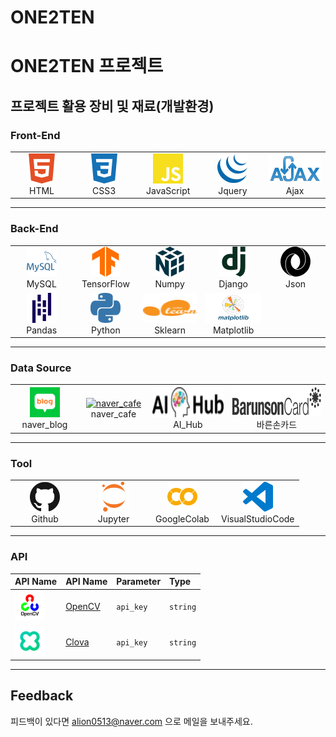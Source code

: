 # ONE2TEN

# ONE2TEN 프로젝트

## 프로젝트 활용 장비 및 재료(개발환경)

### Front-End
<table>
  <tr>
    <td align="center" width="96">
      <a href="#macropower-tech">
        <img src=".\READEME\image\html.svg" width="48" height="48" alt="HTML"/>
      </a>
      <br>HTML
    </td>
    <td align="center" width="96">
      <a href="#macropower-tech">
        <img src=".\READEME\image\css3.svg" width="48" height="48" alt="CSS3" />
      </a>
      <br>CSS3
    </td>
    <td align="center" width="96">
      <a href="#macropower-tech">
        <img src=".\READEME\image\javascript.svg" width="48" height="48" alt="JavaScript" />
      </a>
      <br>JavaScript
    </td>
    <td align="center" width="96">
      <a href="#macropower-tech">
        <img src=".\READEME\image\jquery.svg" width="48" height="48" alt="Jquery" />
      </a>
      <br>Jquery
    </td>
    <td align="center" width="96">
      <a href="#macropower-tech">
        <img src=".\READEME\image\ajax.png" width="100" height="48" alt="Ajax" />
      </a>
      <br>Ajax
    </td>
  </tr>
</table>

-------
### Back-End
<table>
  <tr>
    <td align="center" width="96">
      <a href="#macropower-tech">
        <img src=".\READEME\image\mysql.svg" width="48" height="48" alt="MySQL" style="background-color:white;"/>
      </a>
      <br>MySQL
    </td>
    <td align="center" width="96">
      <a href="#macropower-tech">
        <img src=".\READEME\image\tensorflow.svg" width="48" height="48" alt="TensorFlow" />
      </a>
      <br>TensorFlow
    </td>
    <td align="center" width="96">
      <a href="#macropower-tech">
        <img src=".\READEME\image\numpy.svg" width="48" height="48" alt="Numpy" style="background-color:white;"/>
      </a>
      <br>Numpy
    </td>
    <td align="center" width="96">
      <a href="#macropower-tech">
        <img src=".\READEME\image\django.svg" width="48" height="48" alt="Django" style="background-color:white;"/>
      </a>
      <br>Django
    </td>
    <td align="center" width="96">
      <a href="#macropower-tech">
        <img src=".\READEME\image\json.svg" width="48" height="48" alt="Json" style="background-color:white;"/>
      </a>
      <br>Json
    </td>
  </tr>
  <tr>
    <td align="center" width="96">
      <a href="#macropower-tech">
        <img src=".\READEME\image\pandas.svg" width="48" height="48" alt="Pandas" style="background-color:white;"/>
      </a>
      <br>Pandas
    </td>
    <td align="center" width="96">
      <a href="#macropower-tech">
        <img src=".\READEME\image\python.svg" width="48" height="48" alt="Python" style="background-color:white;"/>
      </a>
      <br>Python
    </td>
    <td align="center" width="96">
      <a href="#macropower-tech">
        <img src=".\READEME\image\sklearn.svg" width="100" height="48" alt="Sklearn" style="background-color:white;"/>
      </a>
      <br>Sklearn
    </td>
    <td align="center" width="96">
      <a href="#macropower-tech">
        <img src=".\READEME\image\matplotlib.png" width="200" height="48" alt="Matplotlib" style="background-color:white;"/>
      </a>
      <br>Matplotlib
    </td>
    
  </tr>
</table>

-------
### Data Source
<table>
  <tr>
    <td align="center" width="96">
      <a href="#macropower-tech">
        <img src=".\READEME\image\네이버_블로그.png" width="48" height="48" alt="naver_blog"/>
      </a>
      <br>naver_blog
    </td>
    <td align="center" width="96">
      <a href="#macropower-tech">
        <img src="https://play-lh.googleusercontent.com/Zt1Ac3OOTTTaSrro-Ji6ttmVHx3qrzUklYeCC3RxTScjWGEyZjlJkqJ8t58z0zWENJb_=w240-h480-rw" width="48" height="48" alt="naver_cafe" />
      </a>
      <br>naver_cafe
    </td>
    <td align="center" width="">
      <a href="#macropower-tech">
        <img src=".\READEME\image\ai허브.png" width="100%" height="48" alt="AIHub"/>
      </a>
      <br>AI_Hub
    </td>
    <td align="center" width="">
      <a href="#macropower-tech">
        <img src=".\READEME\image\바른손.svg" width="100%" height="48" alt="바른손카드"/>
      </a>
      <br>바른손카드
    </td>
  </tr>
</table>

-------
### Tool
<table>
  <tr>
    <td align="center" width="96">
      <a href="#macropower-tech">
        <img src=".\READEME\image\github.svg" width="48" height="48" alt="Github" style="background-color:white;"/>
      </a>
      <br>Github
    </td>
    <td align="center" width="96">
      <a href="#macropower-tech">
        <img src=".\READEME\image\jupyter.svg" width="48" height="48" alt="Jupyter" style="background-color:white;"/>
      </a>
      <br>Jupyter
    </td>
    <td align="center" width="96">
      <a href="#macropower-tech">
        <img src=".\READEME\image\googlecolab.svg" width="48" height="48" alt="GoogleColab" style="background-color:white;"/>
      </a>
      <br>GoogleColab
    </td>
    <td align="center" width="96">
      <a href="#macropower-tech">
        <img src=".\READEME\image\vscode.svg" width="48" height="48" alt="VisualStudioCode" style="background-color:white;"/>
      </a>
      <br>VisualStudioCode
    </td>
  </tr>
</table>

-------
### API

| API Name                                                | API Name                                                | Parameter | Type     |
| :-----------------------------------------------------  | :-----------------------------------------------------  | :-------- | :------- |
| <img src=".\READEME\image\opencv.png" height="48" alt="OpenCV" style="background-color:white;"/>                                               | [OpenCV](https://opencv.org/)| `api_key` | `string` |
| <img src=".\READEME\image\네이버_클로바.png" height="48" alt="Clova" style="background-color:white;"/>                                               | [Clova](https://clova.ai/ko)| `api_key` | `string` |
-------

## Feedback

피드백이 있다면 alion0513@naver.com 으로 메일을 보내주세요.

